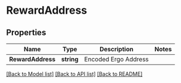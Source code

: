 # RewardAddress

## Properties

Name | Type | Description | Notes
------------ | ------------- | ------------- | -------------
**RewardAddress** | **string** | Encoded Ergo Address | 

[[Back to Model list]](../README.md#documentation-for-models) [[Back to API list]](../README.md#documentation-for-api-endpoints) [[Back to README]](../README.md)


